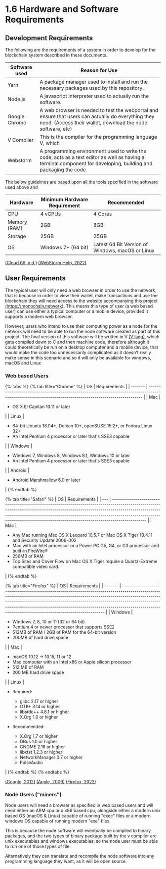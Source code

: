 # 1.6 Hardware and Software Requirements

## Development Requirements

The following are the requirements of a system in order to develop for the blockchain system described in these documents.&#x20;

| Software used | Reason for Use                                                                                                                                                   |
| ------------- | ---------------------------------------------------------------------------------------------------------------------------------------------------------------- |
| Yarn          | A package manager used to install and run the necessary packages used by this repository.                                                                        |
| Node.js       | A javascript interpreter used to actually run the software.                                                                                                      |
| Google Chrome | A web browser is needed to test the webportal and ensure that users can actually do everything they need. (Access their wallet, download the node software, etc) |
| V Compiler    | This is the compiler for the programming language V, which                                                                                                       |
| Webstorm      | A programming environment used to write the code, acts as a text editor as well as having a terminal component for developing, building and packaging the code.  |

The below guidelines are based upon all the tools specified in the software used above and&#x20;

| Hardware     | Minimum Hardware Requirement | Recommended                                      |
| ------------ | ---------------------------- | ------------------------------------------------ |
| CPU          | 4 vCPUs                      | 4 Cores                                          |
| Memory (RAM) | 2GB                          | 8GB                                              |
| Storage      | 25GB                         | 25GB                                             |
| OS           | Windows 7+ (64 bit)          | Latest 64 Bit Version of Windows, macOS or Linux |

[(Cloud 66, n.d.)](../reference-list.md) [(WebStorm Help, 2022)](../reference-list.md)

## User Requirements

The typical user will only need a web browser in order to use the network, that is because in order to view their wallet, make transactions and use the blockchain they will need access to the website accompanying this project [(https://monochain.network)](https://monochain.network). This means this type of user (a web based user) can use either a typical computer or a mobile device, provided it supports a modern web browser.

However, users who intend to use their computing power as a node for the network will need to be able to run the node software created as part of this project. The final version of this software will be written in V [(V lang)](https://vlang.io/), which gets compiled down to C and then machine code, therefore although it could theoretically be run on a desktop computer and a mobile device, that would make the code too unnecessarily complicated as it doesn't really make sense in this scenario and so it will only be available for windows, macOS and Linux

### Web based Users

{% tabs %}
{% tab title="Chrome" %}
| OS      | Requirements                                                                                                                                              |
| ------- | --------------------------------------------------------------------------------------------------------------------------------------------------------- |
| Mac     | <ul><li>OS X El Capitan 10.11 or later</li></ul>                                                                                                          |
| Linux   | <ul><li>64-bit Ubuntu 18.04+, Debian 10+, openSUSE 15.2+, or Fedora Linux 32+</li><li>An Intel Pentium 4 processor or later that's SSE3 capable</li></ul> |
| Windows | <ul><li>Windows 7, Windows 8, Windows 8.1, Windows 10 or later</li><li>An Intel Pentium 4 processor or later that's SSE3 capable</li></ul>                |
| Android | <ul><li>Android Marshmallow 6.0 or later</li></ul>                                                                                                        |
{% endtab %}

{% tab title="Safari" %}
| OS  | Requirements                                                                                                                                                                                                                                                                                                                              |
| --- | ----------------------------------------------------------------------------------------------------------------------------------------------------------------------------------------------------------------------------------------------------------------------------------------------------------------------------------------- |
| Mac | <ul><li>Any Mac running Mac OS X Leopard 10.5.7 or Mac OS X Tiger 10.4.11 and Security Update 2009-002</li><li>Mac with an Intel processor or a Power PC G5, G4, or G3 processor and built-in FireWire®</li><li>256MB of RAM</li><li>Top Sites and Cover Flow on Mac OS X Tiger require a Quartz-Extreme compatible video card.</li></ul> |
{% endtab %}

{% tab title="Firefox" %}
| OS      | Requirements                                                                                                                                                                                                                                                                                                                                                                                  |
| ------- | --------------------------------------------------------------------------------------------------------------------------------------------------------------------------------------------------------------------------------------------------------------------------------------------------------------------------------------------------------------------------------------------- |
| Windows | <ul><li>Windows 7, 8, 10 or 11 (32 or 64 bit)</li><li>Pentium 4 or newer processor that supports SSE2</li><li>512MB of RAM / 2GB of RAM for the 64-bit version</li><li>200MB of hard drive space</li></ul>                                                                                                                                                                                    |
| Mac     | <ul><li>macOS 10.12 -> 10.15, 11 or 12</li><li>Mac computer with an Intel x86 or Apple silicon processor</li><li>512 MB of RAM</li><li>200 MB hard drive space</li></ul>                                                                                                                                                                                                                      |
| Linux   | <ul><li><p>Required:</p><ul><li>glibc 2.17 or higher</li><li>GTK+ 3.14 or higher</li><li>libstdc++ 4.8.1 or higher</li><li>X.Org 1.0 or higher</li></ul></li></ul><ul><li><p>Recommended:</p><ul><li>X.Org 1.7 or higher</li><li>DBus 1.0 or higher </li><li>GNOME 2.16 or higher</li><li>libxtst 1.2.3 or higher</li><li>NetworkManager 0.7 or higher</li><li>PulseAudio</li></ul></li></ul> |
{% endtab %}
{% endtabs %}

[(Google, 2012)](../reference-list.md) [(Apple, 2009)](../reference-list.md) [(Firefox, 2022)](../reference-list.md)

### Node Users ("miners")

Node users will need a browser as specified in web based users and will need either an ARM cpu or a x86 based cpu, alongside either a modern unix based OS (macOS & Linux) capable of running "exec" files or a modern windows OS capable of running modern "exe" files.

This is because the node software will eventually be compiled to binary packages, and the two types of binary package built by the v compiler are unix executables and windows executables, so the node user must be able to run one of those types of file.

Alternatively they can translate and recompile the node software into any programming language they want, as it will be open source.
